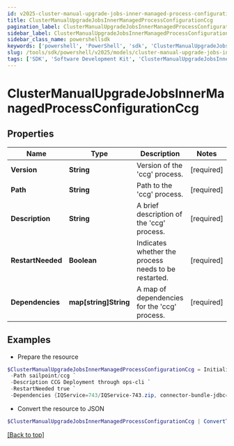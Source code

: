 ```yaml
---
id: v2025-cluster-manual-upgrade-jobs-inner-managed-process-configuration-ccg
title: ClusterManualUpgradeJobsInnerManagedProcessConfigurationCcg
pagination_label: ClusterManualUpgradeJobsInnerManagedProcessConfigurationCcg
sidebar_label: ClusterManualUpgradeJobsInnerManagedProcessConfigurationCcg
sidebar_class_name: powershellsdk
keywords: ['powershell', 'PowerShell', 'sdk', 'ClusterManualUpgradeJobsInnerManagedProcessConfigurationCcg', 'V2025ClusterManualUpgradeJobsInnerManagedProcessConfigurationCcg'] 
slug: /tools/sdk/powershell/v2025/models/cluster-manual-upgrade-jobs-inner-managed-process-configuration-ccg
tags: ['SDK', 'Software Development Kit', 'ClusterManualUpgradeJobsInnerManagedProcessConfigurationCcg', 'V2025ClusterManualUpgradeJobsInnerManagedProcessConfigurationCcg']
---
```



# ClusterManualUpgradeJobsInnerManagedProcessConfigurationCcg

## Properties

Name | Type | Description | Notes
------------ | ------------- | ------------- | -------------
**Version** | **String** | Version of the 'ccg' process. | [required]
**Path** | **String** | Path to the 'ccg' process. | [required]
**Description** | **String** | A brief description of the 'ccg' process. | [required]
**RestartNeeded** | **Boolean** | Indicates whether the process needs to be restarted. | [required]
**Dependencies** | **map[string]String** | A map of dependencies for the 'ccg' process. | [required]

## Examples

- Prepare the resource
```powershell
$ClusterManualUpgradeJobsInnerManagedProcessConfigurationCcg = Initialize-ClusterManualUpgradeJobsInnerManagedProcessConfigurationCcg  -Version 1798_1054_241.0.0 `
 -Path sailpoint/ccg `
 -Description CCG Deployment through ops-cli `
 -RestartNeeded true `
 -Dependencies {IQService=743/IQService-743.zip, connector-bundle-jdbc=432/connector-bundle-jdbc-432.zip, connector-bundle-misc=437/connector-bundle-misc-437.zip, connector-bundle-unix=242/connector-bundle-unix-242.zip, connector-common-config=208/connector-common-config-208.zip, connector-bundle-filebased=222/connector-bundle-filebased-222.zip, connector-bundle-imprivata=3/connector-bundle-imprivata-3.zip, connector-bundle-mainframe=211/connector-bundle-mainframe-211.zip, connector-bundle-directories=681/connector-bundle-directories-681.zip, connector-bundle-sap-on-prem=196/connector-bundle-sap-on-prem-196.zip, connector-bundle-webservices=1535/connector-bundle-webservices-1535.zip, connector-bundle-sap-cloud-app=175/connector-bundle-sap-cloud-app-175.zip, connector-bundle-healthcare-epic=302/connector-bundle-healthcare-epic-302.zip, connector-bundle-hrms-oraclefusionhcm=166/connector-bundle-hrms-oraclefusionhcm-166.zip, connector-bundle-collaboration-connectors=246/connector-bundle-collaboration-connectors-246.zip}
```

- Convert the resource to JSON
```powershell
$ClusterManualUpgradeJobsInnerManagedProcessConfigurationCcg | ConvertTo-JSON
```


[[Back to top]](#) 

